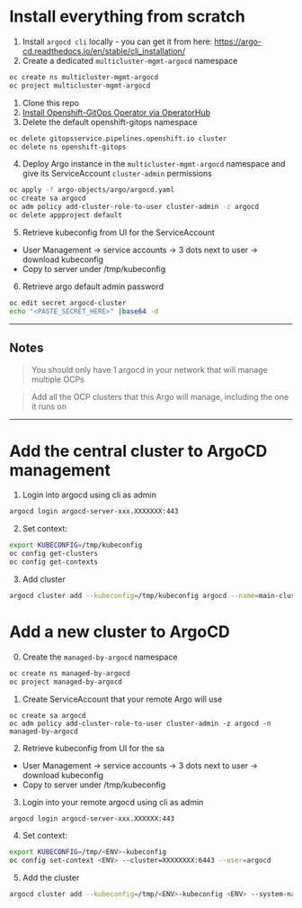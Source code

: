 # Install everything from scratch  
1. Install `argocd cli` locally - you can get it from here: https://argo-cd.readthedocs.io/en/stable/cli_installation/
0. Create a dedicated `multicluster-mgmt-argocd` namespace
```bash
oc create ns multicluster-mgmt-argocd
oc project multicluster-mgmt-argocd
```
1. Clone this repo
2. [Install Openshift-GitOps Operator via OperatorHub](https://github.com/tommeramber/ArgoCD-GitOps-Helm-Based-Multi-Cluster-Structure/tree/main/docs/InstallOperator)
3. Delete the default openshift-gitops namespace
```bash
oc delete gitopsservice.pipelines.openshift.io cluster
oc delete ns openshift-gitops
```
4. Deploy Argo instance in the `multicluster-mgmt-argocd` namespace and give its ServiceAccount `cluster-admin` permissions
```bash
oc apply -f argo-objects/argo/argocd.yaml
oc create sa argocd 
oc adm policy add-cluster-role-to-user cluster-admin -z argocd
oc delete appproject default
```
5. Retrieve kubeconfig from UI for the ServiceAccount
* User Management -> service accounts -> 3 dots next to user -> download kubeconfig
* Copy to server under /tmp/kubeconfig


6. Retrieve argo default admin password 
```bash
oc edit secret argocd-cluster
echo "<PASTE_SECRET_HERE>" |base64 -d
```
---
## Notes
> You should only have 1 argocd in your network that will manage multiple OCPs

> Add all the OCP clusters that this Argo will manage, including the one it runs on
---

# Add the central cluster to ArgoCD management
1. Login into argocd using cli as admin
```bash
argocd login argocd-server-xxx.XXXXXXX:443
```
2. Set context:
```bash
export KUBECONFIG=/tmp/kubeconfig
oc config get-clusters
oc config get-contexts
```
3. Add cluster
```bash
argocd cluster add --kubeconfig=/tmp/kubeconfig argocd --name=main-cluster --system-namespace=multicluster-mgmt-argocd
```

# Add a new cluster to ArgoCD
0. Create the `managed-by-argocd` namespace
```bash
oc create ns managed-by-argocd
oc project managed-by-argocd
```
1. Create ServiceAccount that your remote Argo will use
```base
oc create sa argocd
oc adm policy add-cluster-role-to-user cluster-admin -z argocd -n managed-by-argocd
```
2. Retrieve kubeconfig from UI for the sa
* User Management -> service accounts -> 3 dots next to user -> download kubeconfig
* Copy to server under /tmp/kubeconfig

3. Login into your remote argocd using cli as admin
```bash
argocd login argocd-server-xxx.XXXXXX:443
```
4. Set context:
```bash
export KUBECONFIG=/tmp/<ENV>-kubeconfig
oc config set-context <ENV> --cluster=XXXXXXXX:6443 --user=argocd
```
5. Add the cluster
```bash
argocd cluster add --kubeconfig=/tmp/<ENV>-kubeconfig <ENV> --system-namespace=managed-by-argocd
```
